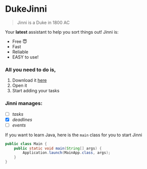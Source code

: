 # DukeJinni
> Jinni is a Duke in 1800 AC
> 
Your **latest** assistant to help you sort things out! Jinni is:

- Free 😇
- Fast
- Reliable
- EASY to use! 

### All you need to do is,
1. Download it [here ]()
2. Open it
3. Start adding your tasks

### Jinni manages:

- [ ] _tasks_
- [X] _deadlines_
- [ ] _events_

If you want to learn Java, here is the `main` class for you to start Jinni

```java
public class Main {
    public static void main(String[] args) {
        Application.launch(MainApp.class, args);
    }
}
```


